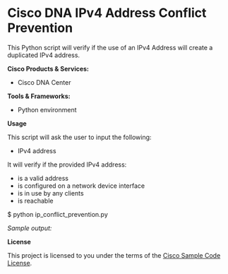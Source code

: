 # Cisco DNA IPv4 Address Conflict Prevention


This Python script will verify if the use of an IPv4 Address will create a duplicated IPv4 address.

**Cisco Products & Services:**

- Cisco DNA Center

**Tools & Frameworks:**

- Python environment

**Usage**

This script will ask the user to input the following:

- IPv4 address

It will verify if the provided IPv4 address:

- is a valid address
- is configured on a network device interface
- is in use by any clients
- is reachable


$ python ip_conflict_prevention.py

*Sample output:*

    


**License**

This project is licensed to you under the terms of the [Cisco Sample Code License](./LICENSE).
